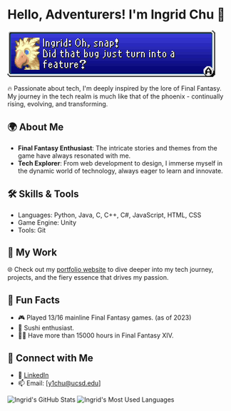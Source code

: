 # Hello, Adventurers! I'm Ingrid Chu 🌟

![Phoenix Banner](https://github.com/y1chu/y1chu/blob/main/ff5-Ingrid%20Oh%20snap%20Did%20that%20bug%20just%20turn%20into%20a%20feature.png)

🔥 Passionate about tech, I'm deeply inspired by the lore of Final Fantasy. My journey in the tech realm is much like that of the phoenix - continually rising, evolving, and transforming.

## 🌍 About Me

- **Final Fantasy Enthusiast**: The intricate stories and themes from the game have always resonated with me.
- **Tech Explorer**: From web development to design, I immerse myself in the dynamic world of technology, always eager to learn and innovate.

## 🛠 Skills & Tools

- Languages: Python, Java, C, C++, C#, JavaScript, HTML, CSS
- Game Engine: Unity
- Tools: Git

## 🏰 My Work

🌐 Check out my [portfolio website](https://y1chu.github.io/Phoenix/) to dive deeper into my tech journey, projects, and the fiery essence that drives my passion.

## 📜 Fun Facts

- 🎮 Played 13/16 mainline Final Fantasy games. (as of 2023)
- 🍣 Sushi enthusiast.
- 👩‍💻 Have more than 15000 hours in Final Fantasy XIV.

## 💌 Connect with Me

- 💼 [LinkedIn](https://www.linkedin.com/in/ying-chen-chu/)
- 📫 Email: [y1chu@ucsd.edu]

![Ingrid's GitHub Stats](https://github-readme-stats.vercel.app/api?username=y1chu&show_icons=true&theme=tokyonight)
![Ingrid's Most Used Languages](https://github-readme-stats.vercel.app/api/top-langs/?username=y1chu&layout=compact&theme=tokyonight)
